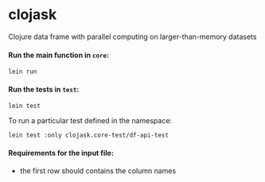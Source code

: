# clojask
Clojure data frame with parallel computing on larger-than-memory datasets

#### Run the main function in `core`:

```
lein run
```

#### Run the tests in `test`:

```
lein test
```


To run a particular test defined in the namespace:
```
lein test :only clojask.core-test/df-api-test 
```

#### Requirements for the input file:
- the first row should contains the column names
